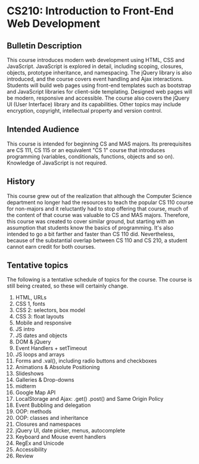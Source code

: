 # CS210: Introduction to Front-End Web Development

<div id="splash"></div>

## Bulletin Description

This course introduces modern web development using HTML, CSS and
JavaScript. JavaScript is explored in detail, including scoping, closures,
objects, prototype inheritance, and namespacing. The jQuery library is
also introduced, and the course covers event handling and Ajax
interactions. Students will build web pages using front-end templates such
as bootstrap and JavaScript libraries for client-side templating. Designed
web pages will be modern, responsive and accessible. The course also
covers the jQuery UI (User Interface) library and its capabilities. Other
topics may include encryption, copyright, intellectual property and
version control.

## Intended Audience

This course is intended for beginning CS and MAS majors. Its prerequisites
are CS 111, CS 115 or an equivalent "CS 1" course that introduces
programming (variables, conditionals, functions, objects and so
on). Knowledge of JavaScript is not required.

## History

This course grew out of the realization that although the Computer Science
department no longer had the resources to teach the popular CS 110 course
for non-majors and it reluctantly had to stop offering that course, much
of the content of that course was valuable to CS and MAS
majors. Therefore, this course was created to cover similar ground, but
starting with an assumption that students know the basics of
programming. It's also intended to go a bit farther and faster than CS 110
did. Nevertheless, because of the substantial overlap between CS 110 and
CS 210, a student cannot earn credit for both courses.

## Tentative topics

The following is a tentative schedule of topics for the course. The course
is still being created, so these will certainly change.

1. HTML, URLs
1. CSS 1, fonts
1. CSS 2: selectors, box model
1. CSS 3: float layouts
1. Mobile and responsive
1. JS intro
1. JS dates and objects
1. DOM & jQuery
1. Event Handlers + setTimeout
1. JS loops and arrays 
1. Forms and .val(), including radio buttons and checkboxes
1. Animations & Absolute Positioning
1. Slideshows
1. Galleries & Drop-downs
1. midterm
1. Google Map API
1. LocalStorage and Ajax: .get() .post() and Same Origin Policy
1. Event Bubbling and delegation
1. OOP: methods
1. OOP: classes and inheritance
1. Closures and namespaces
1. jQuery UI, date picker, menus, autocomplete
1. Keyboard and Mouse event handlers
1. RegEx and Unicode
1. Accessibility
1. Review

